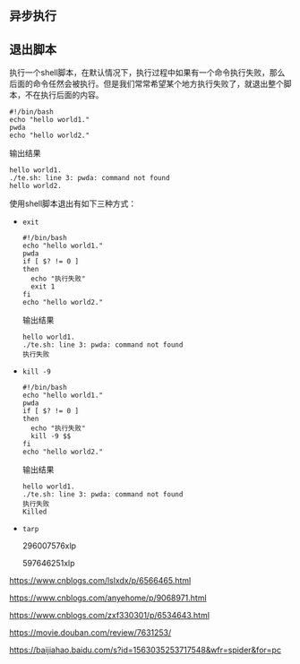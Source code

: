 



## 异步执行





## 退出脚本

执行一个shell脚本，在默认情况下，执行过程中如果有一个命令执行失败，那么后面的命令任然会被执行。但是我们常常希望某个地方执行失败了，就退出整个脚本，不在执行后面的内容。

```shell
#!/bin/bash
echo "hello world1."
pwda
echo "hello world2."
```

输出结果

```text
hello world1.
./te.sh: line 3: pwda: command not found
hello world2.
```

使用shell脚本退出有如下三种方式：

- `exit`

  ```shell
  #!/bin/bash
  echo "hello world1."
  pwda
  if [ $? != 0 ]
  then
    echo "执行失败"
    exit 1
  fi
  echo "hello world2."
  ```

  输出结果

  ```
  hello world1.
  ./te.sh: line 3: pwda: command not found
  执行失败
  ```

- `kill -9`

  ```shell
  #!/bin/bash
  echo "hello world1."
  pwda
  if [ $? != 0 ]
  then
    echo "执行失败"
    kill -9 $$
  fi
  echo "hello world2."
  ```

  输出结果

  ```shell
  hello world1.
  ./te.sh: line 3: pwda: command not found
  执行失败
  Killed
  ```

- `tarp`

  296007576xlp

  597646251xlp

https://www.cnblogs.com/lslxdx/p/6566465.html

https://www.cnblogs.com/anyehome/p/9068971.html

https://www.cnblogs.com/zxf330301/p/6534643.html

https://movie.douban.com/review/7631253/

https://baijiahao.baidu.com/s?id=1563035253717548&wfr=spider&for=pc





